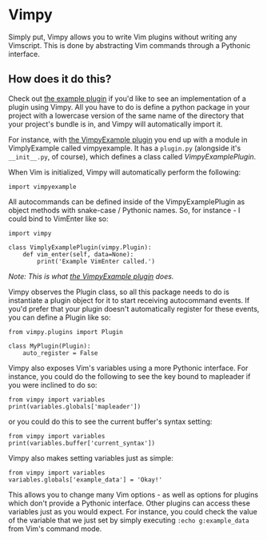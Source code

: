 Vimpy
=====

Simply put, Vimpy allows you to write Vim plugins without writing any
Vimscript. This is done by abstracting Vim commands through a Pythonic
interface.

How does it do this?
------------------

Check out [the example plugin][ExamplePlugin] if you'd like to see an
implementation of a plugin using Vimpy. All you have to do is define a python
package in your project with a lowercase version of the same name of the
directory that your project's bundle is in, and Vimpy will automatically import
it.

For instance, with [the VimpyExample plugin][ExamplePlugin] you end up with a
module in VimplyExample called vimpyexample. It has a `plugin.py` (alongside
it's `__init__.py`, of course), which defines a class called
*VimpyExamplePlugin*.

When Vim is initialized, Vimpy will automatically perform the following:

    import vimpyexample

All autocommands can be defined inside of the VimpyExamplePlugin as object
methods with snake-case / Pythonic names. So, for instance - I could bind to
VimEnter like so:

    import vimpy

    class VimplyExamplePlugin(vimpy.Plugin):
        def vim_enter(self, data=None):
            print('Example VimEnter called.')

*Note: This is what [the VimpyExample plugin][ExamplePlugin] does.*

Vimpy observes the Plugin class, so all this package needs to do is
instantiate a plugin object for it to start receiving autocommand events.
If you'd prefer that your plugin doesn't automatically register for these
events, you can define a Plugin like so:

    from vimpy.plugins import Plugin
    
    class MyPlugin(Plugin):
        auto_register = False

Vimpy also exposes Vim's variables using a more Pythonic interface. For
instance, you could do the following to see the key bound to mapleader
if you were inclined to do so:

    from vimpy import variables
    print(variables.globals['mapleader'])

or you could do this to see the current buffer's syntax setting:

    from vimpy import variables
    print(variables.buffer['current_syntax'])

Vimpy also makes setting variables just as simple:

    from vimpy import variables
    variables.globals['example_data'] = 'Okay!'

This allows you to change many Vim options - as well as options for
plugins which don't provide a Pythonic interface. Other plugins can
access these variables just as you would expect. For instance, you
could check the value of the variable that we just set by simply
executing `:echo g:example_data` from Vim's command mode.


[ExamplePlugin]: https://github.com/LimpidTech/VimpyExample

